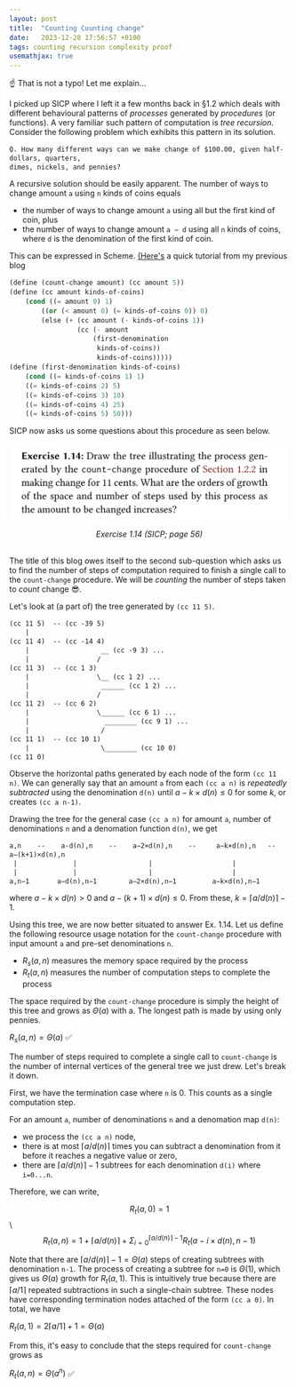 ```yaml
---
layout: post
title:  "Counting Counting change"
date:   2023-12-28 17:56:57 +0100
tags: counting recursion complexity proof
usemathjax: true
---
```


:point_up: That is not a typo! Let me explain...

I picked up SICP where I left it a few months back in §1.2 which deals with different behavioural patterns of _processes_ generated by _procedures_ (or functions). A very familiar such pattern of computation is _tree recursion_. Consider the following problem which exhibits this pattern in its solution.

```
Q. How many different ways can we make change of $100.00, given half-dollars, quarters,
dimes, nickels, and pennies?
```

A recursive solution should be easily apparent. The number of ways to change amount `a` using `n` kinds of coins equals
- the number of ways to change amount `a` using all but the first kind of coin, plus
- the number of ways to change amount `a − d` using all `n` kinds of coins, where `d` is the denomination of the first kind of coin.

This can be expressed in Scheme. <a href="{% link _posts/2023-07-23-ackermann.markdown %}"> (Here's</a> a quick tutorial from my previous blog

```lisp
(define (count-change amount) (cc amount 5))
(define (cc amount kinds-of-coins)
    (cond ((= amount 0) 1)
        ((or (< amount 0) (= kinds-of-coins 0)) 0)
        (else (+ (cc amount (- kinds-of-coins 1))
                 (cc (- amount
                     (first-denomination
                      kinds-of-coins))
                      kinds-of-coins)))))
(define (first-denomination kinds-of-coins)
    (cond ((= kinds-of-coins 1) 1)
    ((= kinds-of-coins 2) 5)
    ((= kinds-of-coins 3) 10)
    ((= kinds-of-coins 4) 25)
    ((= kinds-of-coins 5) 50)))
```

SICP now asks us some questions about this procedure as seen below.

<img src="/assets/posts/2023-29-21-counting-counting-change/ex1.14.png"
     style="margin: 0 auto; width: 500px; display: block;" />
<figcaption style="text-align: center; font-style: italic;">Exercise 1.14 (SICP; page 56)</figcaption>

<br>

The title of this blog owes itself to the second sub-question which asks us to find the number of steps of computation required to finish a single call to the `count-change` procedure. We will be _counting_ the number of steps taken to _count_ change 😎.

Let's look at (a part of) the tree generated by `(cc 11 5)`.

```
(cc 11 5)  -- (cc -39 5)
    | 
(cc 11 4)  -- (cc -14 4)
    |                  __ (cc -9 3) ...
    |                 /
(cc 11 3)  -- (cc 1 3)
    |                 \__ (cc 1 2) ...
    |                  ______ (cc 1 2) ...
    |                 /
(cc 11 2)  -- (cc 6 2)
    |                 \______ (cc 6 1) ...
    |                   ________ (cc 9 1) ...
    |                  /
(cc 11 1)  -- (cc 10 1)
    |                  \________ (cc 10 0)
(cc 11 0)
```

Observe the horizontal paths generated by each node of the form `(cc 11 n)`. We can generally say that an amount `a` from each `(cc a n)` is _repeatedly subtracted_ using the denomination `d(n)` until 
$a−k×d(n) \leq 0$ for some $k$, or creates `(cc a n-1)`.

Drawing the tree for the general case `(cc a n)` for amount `a`, number of denominations `n` and a denomation function `d(n)`, we get

```
a,n    --    a-d(n),n    --    a−2×d(n),n    --     a−k×d(n),n   --   a−(k+1)×d(n),n
 |              |                  |                    |
 |              |                  |                    |                                 
a,n−1       a−d(n),n−1        a−2×d(n),n−1         a−k×d(n),n−1
```
where $a − k × d(n) > 0$ and $a − (k + 1) × d(n) ≤ 0$. From these, $k = ⌈a/d(n)⌉ − 1$.

Using this tree, we are now better situated to answer Ex. 1.14. Let us define the following resource usage notation for the `count-change` procedure with input amount `a` and pre-set denominations `n`.
- $R_s(a,n)$ measures the memory space required by the process
- $R_t(a,n)$ measures the number of computation steps to complete the process

The space required by the `count-change` procedure is simply the height of this tree and grows as $Θ(a)$ with a. The longest path is made by using only pennies.

$R_s(a, n) = Θ(a)$ ✅

The number of steps required to complete a single call to `count-change` is the number of internal vertices of the general tree we just drew. Let's break it down.

First, we have the termination case where `n` is 0. This counts as a single computation step.

For an amount `a`, number of denominations `n` and a denomation map `d(n)`:
- we process the `(cc a n)` node,
- there is at most $⌈a/d(n)⌉$ times you can subtract a denomination from it before it reaches a negative value or zero,
- there are $⌈a/d(n)⌉ - 1$ subtrees for each denomination `d(i)` where `i=0...n`.

Therefore, we can write,

$$R_t(a, 0) = 1$$\\
$$R_t(a, n) = 1 + ⌈a/d(n)⌉ + Σ_{i = 0}^{⌈a/d(n)⌉ − 1} R_t(a − i × d(n), n − 1)$$

Note that there are $⌈a/d(n)⌉ − 1 = Θ(a)$ steps of creating subtrees with denomination `n-1`. The process of creating a subtree for `n=0` is $Θ(1)$, which gives us $Θ(a)$ growth for $R_t(a, 1)$. This is intuitively true because there are $⌈a/1⌉$ repeated subtractions in such a single-chain subtree. These nodes have corresponding termination nodes attached of the form `(cc a 0)`. In total, we have

$R_t(a, 1) = 2⌈a/1⌉ + 1 = Θ(a)$

From this, it's easy to conclude that the steps required for `count-change` grows as

$R_t(a, n) = Θ(a^n)$ ✅